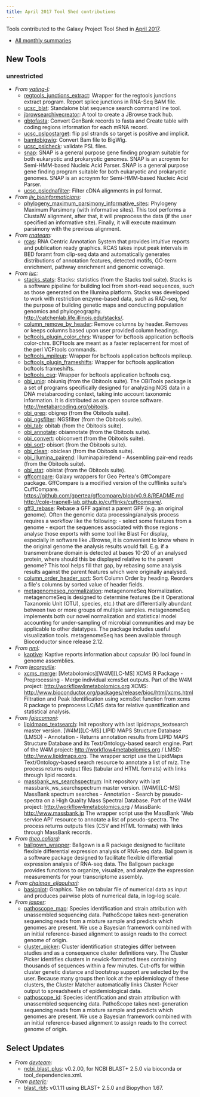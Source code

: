 ```yaml
---
title: April 2017 Tool Shed contributions
---
```

Tools contributed to the Galaxy Project Tool Shed in [April 2017](/galaxy-updates/2017-05/).

* [All monthly summaries](/toolshed/contributions/)

## New Tools

### unrestricted
* *From [yating-l](https://toolshed.g2.bx.psu.edu/view/yating-l):*
   * [regtools_junctions_extract](https://toolshed.g2.bx.psu.edu/view/yating-l/regtools_junctions_extract):  Wrapper for the regtools junctions extract program. Report splice junctions in RNA-Seq BAM file.
   * [ucsc_blat](https://toolshed.g2.bx.psu.edu/view/yating-l/ucsc_blat):  Standalone blat sequence search command line tool. 
   * [jbrowsearchivecreator](https://toolshed.g2.bx.psu.edu/view/yating-l/jbrowsearchivecreator):  A tool to create a JBrowse track hub. 
   * [gbtofasta](https://toolshed.g2.bx.psu.edu/view/yating-l/gbtofasta):  Convert GenBank records to fasta and Create table with coding regions information for each mRNA record. 
   * [ucsc_pslpostarget](https://toolshed.g2.bx.psu.edu/view/yating-l/ucsc_pslpostarget):  flip psl strands so target is positive and implicit. 
   * [bamtobigwig](https://toolshed.g2.bx.psu.edu/view/yating-l/bamtobigwig):  Convert Bam file to BigWig. 
   * [ucsc_pslcheck](https://toolshed.g2.bx.psu.edu/view/yating-l/ucsc_pslcheck):  validate PSL files. 
   * [snap](https://toolshed.g2.bx.psu.edu/view/yating-l/snap):  SNAP is a general purpose gene finding program suitable for both eukaryotic and prokaryotic genomes. SNAP is an acroynm for Semi-HMM-based Nucleic Acid Parser. SNAP is a general purpose gene finding program suitable for both eukaryotic      and prokaryotic genomes. SNAP is an acroynm for Semi-HMM-based Nucleic Acid      Parser.
   * [ucsc_pslcdnafilter](https://toolshed.g2.bx.psu.edu/view/yating-l/ucsc_pslcdnafilter):  Filter cDNA alignments in psl format. 
* *From [jjv_bioinformaticians](https://toolshed.g2.bx.psu.edu/view/jjv_bioinformaticians):*
   * [phylogeny_maximum_parsimony_informative_sites](https://toolshed.g2.bx.psu.edu/view/jjv_bioinformaticians/phylogeny_maximum_parsimony_informative_sites):  Phylogeny Maximum Parsimony (with informative sites). This tool performs a ClustalW alignment, after that, it will preprocess the data (if the user specified an informative site). Finally, it will execute maximum parsimony with the previous alignment.
* *From [rnateam](https://toolshed.g2.bx.psu.edu/view/rnateam):*
   * [rcas](https://toolshed.g2.bx.psu.edu/view/rnateam/rcas):  RNA Centric Annotation System that provides intuitive reports and publication ready graphics. RCAS takes input peak intervals in BED foramt from clip-seq data and  automatically generates distributions of annotation features,  detected motifs, GO-term enrichment, pathway enrichment and genomic coverage.
* *From [iuc](https://toolshed.g2.bx.psu.edu/view/iuc):*
   * [stacks_stats](https://toolshed.g2.bx.psu.edu/view/iuc/stacks_stats):  Stacks: statistics (from the Stacks tool suite). Stacks is a software pipeline for building loci from short-read sequences, such as those generated on the Illumina platform.  Stacks was developed to work with restriction enzyme-based data, such as RAD-seq, for the purpose of building genetic maps and conducting population genomics and phylogeography.    http://catchenlab.life.illinois.edu/stacks/.
   * [column_remove_by_header](https://toolshed.g2.bx.psu.edu/view/iuc/column_remove_by_header):  Remove columns by header. Removes or keeps columns based upon user provided column headings.
   * [bcftools_plugin_color_chrs](https://toolshed.g2.bx.psu.edu/view/iuc/bcftools_plugin_color_chrs):  Wrapper for bcftools application bcftools color-chrs. BCFtools are meant as a faster replacement for most of the perl VCFtools commands.
   * [bcftools_mpileup](https://toolshed.g2.bx.psu.edu/view/iuc/bcftools_mpileup):  Wrapper for bcftools application bcftools mpileup. 
   * [bcftools_plugin_frameshifts](https://toolshed.g2.bx.psu.edu/view/iuc/bcftools_plugin_frameshifts):  Wrapper for bcftools application bcftools frameshifts. 
   * [bcftools_csq](https://toolshed.g2.bx.psu.edu/view/iuc/bcftools_csq):  Wrapper for bcftools application bcftools csq. 
   * [obi_uniq](https://toolshed.g2.bx.psu.edu/view/iuc/obi_uniq):  obiuniq (from the Obitools suite). The OBITools package is a set of programs specifically designed for analyzing NGS data in a DNA metabarcoding context, taking into account taxonomic information.  It is distributed as an open source software.    http://metabarcoding.org/obitools.
   * [obi_grep](https://toolshed.g2.bx.psu.edu/view/iuc/obi_grep):  obigrep (from the Obitools suite). 
   * [obi_ngsfilter](https://toolshed.g2.bx.psu.edu/view/iuc/obi_ngsfilter):  NGSfilter (from the Obitools suite). 
   * [obi_tab](https://toolshed.g2.bx.psu.edu/view/iuc/obi_tab):  obitab (from the Obitools suite). 
   * [obi_annotate](https://toolshed.g2.bx.psu.edu/view/iuc/obi_annotate):  obiannotate (from the Obitools suite). 
   * [obi_convert](https://toolshed.g2.bx.psu.edu/view/iuc/obi_convert):  obiconvert (from the Obitools suite). 
   * [obi_sort](https://toolshed.g2.bx.psu.edu/view/iuc/obi_sort):  obisort (from the Obitools suite). 
   * [obi_clean](https://toolshed.g2.bx.psu.edu/view/iuc/obi_clean):  obiclean (from the Obitools suite). 
   * [obi_illumina_pairend](https://toolshed.g2.bx.psu.edu/view/iuc/obi_illumina_pairend):  Illuminapairedend - Assembling pair-end reads (from the Obitools suite). 
   * [obi_stat](https://toolshed.g2.bx.psu.edu/view/iuc/obi_stat):  obistat (from the Obitools suite). 
   * [gffcompare](https://toolshed.g2.bx.psu.edu/view/iuc/gffcompare):  Galaxy wrappers for Geo Pertea's GffCompare package. GffCompare is a modified version of the cufflinks suite's CuffCompare.    https://github.com/gpertea/gffcompare/blob/v0.9.8/README.md  http://cole-trapnell-lab.github.io/cufflinks/cuffcompare/.
   * [gff3_rebase](https://toolshed.g2.bx.psu.edu/view/iuc/gff3_rebase):  Rebase a GFF against a parent GFF (e.g. an original genome). Often the genomic data processing/analysis process requires a workflow like the following:    -  select some features from a genome  -  export the sequences associated with those regions  -  analyse those exports with some tool like Blast    For display, especially in software like JBrowse, it is convenient to know  where in the original genome the analysis results would fall. E.g. if a  transmembrane domain is detected at bases 10-20 of an analysed protein, where  should this be displayed relative to the parent genome?    This tool helps fill that gap, by rebasing some analysis results against the  parent features which were originally analysed.
   * [column_order_header_sort](https://toolshed.g2.bx.psu.edu/view/iuc/column_order_header_sort):  Sort Column Order by heading. Reorders a file's columns by sorted value of header fields.
   * [metagenomeseq_normalization](https://toolshed.g2.bx.psu.edu/view/iuc/metagenomeseq_normalization):  metagenomeSeq Normalization. metagenomeSeq is designed to determine features (be it Operational Taxanomic Unit (OTU), species, etc.) that are differentially abundant between two or more groups of multiple samples. metagenomeSeq implements both our novel normalization and statistical model accounting for under-sampling of microbial communities and may be applicable to other datatypes. The package includes useful visualization tools. metagenomeSeq has been available through Bioconductor since release 2.12.
* *From [nml](https://toolshed.g2.bx.psu.edu/view/nml):*
   * [kaptive](https://toolshed.g2.bx.psu.edu/view/nml/kaptive):  Kaptive reports information about capsular (K) loci found in genome assemblies. 
* *From [lecorguille](https://toolshed.g2.bx.psu.edu/view/lecorguille):*
   * [xcms_merge](https://toolshed.g2.bx.psu.edu/view/lecorguille/xcms_merge):  [Metabolomics][W4M][LC-MS] XCMS R Package - Preprocessing - Merge individual xcmsSet outputs. Part of the W4M project: http://workflow4metabolomics.org XCMS: http://www.bioconductor.org/packages/release/bioc/html/xcms.html Filtration and Peak Identification using xcmsSet function from xcms R package to preprocess LC/MS data for relative quantification and statistical analysis.
* *From [fgiacomoni](https://toolshed.g2.bx.psu.edu/view/fgiacomoni):*
   * [lipidmaps_textsearch](https://toolshed.g2.bx.psu.edu/view/fgiacomoni/lipidmaps_textsearch): Init repository with last lipidmaps_textsearch master version. [W4M][LC-MS] LIPID MAPS Structure Database (LMSD) - Annotation - Returns annotation results from LIPID MAPS Structure Database and its Text/Ontology-based search engine. Part of the W4M project: http://workflow4metabolomics.org / LMSD: http://www.lipidmaps.org. The wrapper script use the LipidMaps Text/Ontology-based search resource to annotate a list of m/z. The process returns output files (tabular and HTML formats) with links through lipid records.
   * [massbank_ws_searchspectrum](https://toolshed.g2.bx.psu.edu/view/fgiacomoni/massbank_ws_searchspectrum): Init repository with last massbank_ws_searchspectrum master version. [W4M][LC-MS] MassBank spectrum searches - Annotation - Search by pseudo-spectra on a High Quality Mass Spectral Database. Part of the W4M project: http://workflow4metabolomics.org / MassBank: http://www.massbank.jp The wrapper script use the MassBank 'Web service API' resource to annotate a list of pseudo-spectra. The process returns outputs files (CSV and HTML formats) with links through MassBank records.
* *From [theo.collard](https://toolshed.g2.bx.psu.edu/view/theo.collard):*
   * [ballgown_wrapper](https://toolshed.g2.bx.psu.edu/view/theo.collard/ballgown_wrapper): Ballgown is a R package designed to facilitate flexible differential expression analysis of RNA-seq data. Ballgown is a software package designed to facilitate flexible differential expression analysis of RNA-seq data.  The Ballgown package provides functions to organize, visualize, and analyze the expression measurements for your transcriptome assembly.
* *From [chaimae_eljaouhari](https://toolshed.g2.bx.psu.edu/view/chaimae_eljaouhari):*
   * [basicplot](https://toolshed.g2.bx.psu.edu/view/chaimae_eljaouhari/basicplot):  Graphics. Take on tabular file of numerical data as input and produces pairwise plots of numerical data, in log-log scale.
* *From [jasper](https://toolshed.g2.bx.psu.edu/view/jasper):*
   * [pathoscope_map](https://toolshed.g2.bx.psu.edu/view/jasper/pathoscope_map):  Species identification and strain attribution with unassembled sequencing data. PathoScope takes next-generation sequencing reads from a mixture sample and predicts which genomes are present. We use a Bayesian framework combined with an initial reference-based alignment to assign reads to the correct genome of origin.
   * [cluster_picker](https://toolshed.g2.bx.psu.edu/view/jasper/cluster_picker):  Cluster identification strategies differ between studies and as a consequence cluster definitions vary. The Cluster Picker identifies clusters in newick-formatted trees containing thousands of sequences within a few minutes. Cut-offs for within cluster genetic distance and bootstrap support are selected by the user.    Because many groups then look at the epidemiology of these clusters, the Cluster Matcher automatically links Cluster Picker output to spreadsheets of epidemiological data.
   * [pathoscope_id](https://toolshed.g2.bx.psu.edu/view/jasper/pathoscope_id):  Species identification and strain attribution with unassembled sequencing data. PathoScope takes next-generation sequencing reads from a mixture sample and predicts which genomes are present. We use a Bayesian framework combined with an initial reference-based alignment to assign reads to the correct genome of origin.


## Select Updates 

* *From [devteam](https://toolshed.g2.bx.psu.edu/view/devteam):*
   * [ncbi_blast_plus](https://toolshed.g2.bx.psu.edu/view/devteam/ncbi_blast_plus): v0.2.00, for NCBI BLAST+ 2.5.0 via bioconda or tool_dependencies.xml.
* *From [peterjc](https://toolshed.g2.bx.psu.edu/view/peterjc):*
   * [blast_rbh](https://toolshed.g2.bx.psu.edu/view/peterjc/blast_rbh): v0.1.11 using BLAST+ 2.5.0 and Biopython 1.67.
